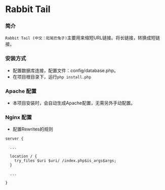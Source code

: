 # Rabbit Tail

### 简介

`Rabbit Tail (中文：短尾巴兔子)`主要用来缩短URL链接。将长链接，转换成短链接。

### 安装方式

- 配置数据库连接，配置文件：config/database.php。
- 在项目根目录下，运行`php install.php`

### Apache 配置

- 本项目安装时，会自动生成Apache配置，无需另外手动配置。

### Nginx 配置

- 配置Rewrites的规则

```
server {

  ...

  location / {
    try_files $uri $uri/ /index.php$is_args$args;
  }

  ...

}

```